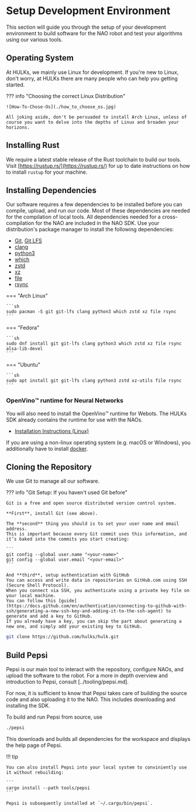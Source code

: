 # Setup Development Environment

This section will guide you through the setup of your development environment to build software for the NAO robot and test your algorithms using our various tools.

## Operating System

At HULKs, we mainly use Linux for development.
If you're new to Linux, don't worry, at HULKs there are many people who can help you getting started.

??? info "Choosing the correct Linux Distribution"

    ![How-To-Chose-Os](./how_to_choose_os.jpg)

    All joking aside, don't be persuaded to install Arch Linux, unless of course you want to delve into the depths of Linux and broaden your horizons.

## Installing Rust

We require a latest stable release of the Rust toolchain to build our tools.
Visit [https://rustup.rs/](https://rustup.rs/) for up to date instructions on how to install `rustup` for your machine.

## Installing Dependencies

Our software requires a few dependencies to be installed before you can compile, upload, and run our code.
Most of these dependencies are needed for the compilation of local tools.
All dependencies needed for a cross-compilation for the NAO are included in the NAO SDK.
Use your distribution's package manager to install the following dependencies:

-   [Git](https://git-scm.com/), [Git LFS](https://git-lfs.com/)
-   [clang](https://clang.llvm.org/)
-   [python3](https://www.python.org/)
-   [which](https://carlowood.github.io/which/)
-   [zstd](http://www.zstd.net/)
-   [xz](https://tukaani.org/xz/)
-   [file](https://darwinsys.com/file/)
-   [rsync](https://rsync.samba.org/)

=== "Arch Linux"

    ```sh
    sudo pacman -S git git-lfs clang python3 which zstd xz file rsync
    ```

=== "Fedora"

    ```sh
    sudo dnf install git git-lfs clang python3 which zstd xz file rsync alsa-lib-devel
    ```

=== "Ubuntu"

    ```sh
    sudo apt install git git-lfs clang python3 zstd xz-utils file rsync
    ```

### OpenVino:tm: runtime for Neural Networks

You will also need to install the OpenVino:tm: runtime for Webots. The HULKs SDK already contains the runtime for use with the NAOs.

-   [Installation Instructions (Linux)](https://docs.openvino.ai/2024/get-started/install-openvino/install-openvino-linux.html)

If you are using a non-linux operating system (e.g. macOS or Windows), you additionally have to install [docker](https://docs.docker.com/engine/install/).

## Cloning the Repository

We use Git to manage all our software.

??? info "Git Setup: If you haven't used Git before"

    Git is a free and open source distributed version control system.

    **First**, install Git (see above).

    The **second** thing you should is to set your user name and email address.
    This is important because every Git commit uses this information, and it’s baked into the commits you start creating:

    ```
    git config --global user.name "<your-name>"
    git config --global user.email "<your-email>"
    ```

    And **third**, setup authentication with GitHub
    You can access and write data in repositories on GitHub.com using SSH (Secure Shell Protocol).
    When you connect via SSH, you authenticate using a private key file on your local machine.
    You can follow this [guide](https://docs.github.com/en/authentication/connecting-to-github-with-ssh/generating-a-new-ssh-key-and-adding-it-to-the-ssh-agent) to generate and add a key to GitHub.
    If you already have a key, you can skip the part about generating a new one, and simply add your existing key to GitHub.

```sh
git clone https://github.com/hulks/hulk.git
```

## Build Pepsi

Pepsi is our main tool to interact with the repository, configure NAOs, and upload the software to the robot.
For a more in depth overview and introduction to Pepsi, consult [../tooling/pepsi.md].

For now, it is sufficient to know that Pepsi takes care of building the source code and also uploading it to the NAO.
This includes downloading and installing the SDK.

To build and run Pepsi from source, use

```sh
./pepsi
```

This downloads and builds all dependencies for the workspace and displays the help page of Pepsi.

!!! tip

    You can also install Pepsi into your local system to conviniently use it without rebuilding:

    ```
    cargo install --path tools/pepsi
    ```

    Pepsi is subsequently installed at `~/.cargo/bin/pepsi`.
